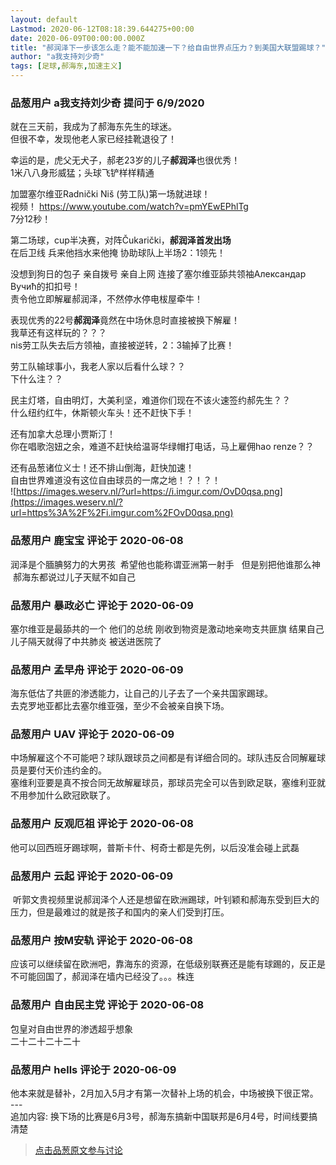 ```yaml
---
layout: default
Lastmod: 2020-06-12T08:18:39.644275+00:00
date: 2020-06-09T00:00:00.000Z
title: "郝润泽下一步该怎么走？能不能加速一下？给自由世界点压力？到美国大联盟踢球？"
author: "a我支持刘少奇"
tags: [足球,郝海东,加速主义]
---
```



### 品葱用户 **a我支持刘少奇** 提问于 6/9/2020
    
就在三天前，我成为了郝海东先生的球迷。  
但很不幸，发现他老人家已经挂靴退役了！  
  
幸运的是，虎父无犬子，郝老23岁的儿子**郝润泽**也很优秀！  
1米八八身形威猛；头球飞铲样样精通  
  
加盟塞尔维亚Radnički Niš (劳工队)第一场就进球！  
视频！ https://www.youtube.com/watch?v=pmYEwEPhlTg  
7分12秒！  
  
第二场球，cup半决赛，对阵Čukarički，**郝润泽首发出场**  
在后卫线 兵来他挡水来他掩 协助球队上半场2：1领先！  
  
没想到狗日的包子 亲自拨号 亲自上网 连接了塞尔维亚舔共领袖Александар Вучић的扣扣号！  
责令他立即解雇郝润泽，不然停水停电柭屋牵牛！  
  
表现优秀的22号**郝润泽**竟然在中场休息时直接被换下解雇！  
我草还有这样玩的？？？  
nis劳工队失去后方领袖，直接被逆转，2：3输掉了比赛！  
  
劳工队输球事小，我老人家以后看什么球？？  
下什么注？？  
  
民主灯塔，自由明灯，大美利坚，难道你们现在不该火速签约郝先生？？  
什么纽约红牛，休斯顿火车头！还不赶快下手！  
  
还有加拿大总理小贾斯汀！  
你在唱歌泡妞之余，难道不赶快给温哥华绿帽打电话，马上雇佣hao renze？？  
  
还有品葱诸位义士！还不排山倒海，赶快加速！  
自由世界难道没有这位自由球员的一席之地！？！？！  
![https://images.weserv.nl/?url=https://i.imgur.com/OvD0qsa.png](https://images.weserv.nl/?url=https%3A%2F%2Fi.imgur.com%2FOvD0qsa.png)
    
                

### 品葱用户 **鹿宝宝** 评论于 2020-06-08
        
润泽是个腼腆努力的大男孩  希望他也能称谓亚洲第一射手   但是别把他谁那么神   郝海东都说过儿子天赋不如自己
        
                

### 品葱用户 **暴政必亡** 评论于 2020-06-09
        
塞尔维亚是最舔共的一个 他们的总统 刚收到物资是激动地亲吻支共匪旗 结果自己儿子隔天就得了中共肺炎 被送进医院了
        
                

### 品葱用户 **孟早舟** 评论于 2020-06-09
        
海东低估了共匪的渗透能力，让自己的儿子去了一个亲共国家踢球。  
去克罗地亚都比去塞尔维亚强，至少不会被亲自换下场。
        
                

### 品葱用户 **UAV** 评论于 2020-06-09
        
中场解雇这个不可能吧？球队跟球员之间都是有详细合同的。球队违反合同解雇球员是要付天价违约金的。  
塞维利亚要是真不按合同无故解雇球员，那球员完全可以告到欧足联，塞维利亚就不用参加什么欧冠欧联了。
        
                

### 品葱用户 **反观厄祖** 评论于 2020-06-08
        
他可以回西班牙踢球啊，普斯卡什、柯奇士都是先例，以后没准会碰上武磊
        
                

### 品葱用户 **云起** 评论于 2020-06-09
        
 听郭文贵视频里说郝润泽个人还是想留在欧洲踢球，叶钊颖和郝海东受到巨大的压力，但是最难过的就是孩子和国内的亲人们受到打压。
        
                

### 品葱用户 **按M安轨** 评论于 2020-06-08
        
应该可以继续留在欧洲吧，靠海东的资源，在低级别联赛还是能有球踢的，反正是不可能回国了，郝润泽在墙内已经没了。。。株连
        
                

### 品葱用户 **自由民主党** 评论于 2020-06-08
        
包皇对自由世界的渗透超乎想象  
二十二十二十二十
        
                

### 品葱用户 **hells** 评论于 2020-06-09
        
他本来就是替补，2月加入5月才有第一次替补上场的机会，中场被换下很正常。  
\---  
追加内容: 换下场的比赛是6月3号，郝海东搞新中国联邦是6月4号，时间线要搞清楚
        
                





> [点击品葱原文参与讨论](https://pincong.rocks/question/26952)

